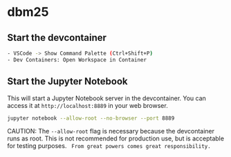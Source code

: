 # dbm25

## Start the devcontainer

```bash
- VSCode -> Show Command Palette (Ctrl+Shift+P)
- Dev Containers: Open Workspace in Container
```

## Start the Jupyter Notebook

This will start a Jupyter Notebook server in the devcontainer. You can access it at `http://localhost:8889` in your web browser.
```bash
jupyter notebook --allow-root --no-browser --port 8889
```
CAUTION: The `--allow-root` flag is necessary because the devcontainer runs as root. This is not recommended for production use, but is acceptable for testing purposes.
` From great powers comes great responsibility.`
